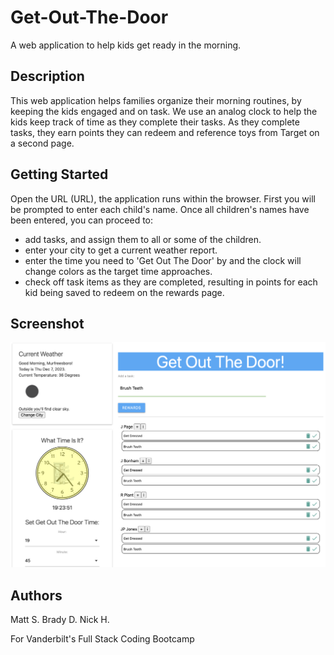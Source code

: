 # Get-Out-The-Door
A web application to help kids get ready in the morning.

## Description
This web application helps families organize their morning routines, by keeping the kids engaged and on task. We use an analog clock to help the kids keep track of time as they complete their tasks. As they complete tasks, they earn points they can redeem and reference toys from Target on a second page.

## Getting Started
Open the URL (URL), the application runs within the browser. 
First you will be prompted to enter each child's name.
Once all children's names have been entered, you can proceed to:
- add tasks, and assign them to all or some of the children.
- enter your city to get a current weather report.
- enter the time you need to 'Get Out The Door' by and the clock will change colors as the target time approaches.
- check off task items as they are completed, resulting in points for each kid being saved to redeem on the rewards page.

## Screenshot

![Application Screenshot](assets/images/GOTD%20Screenshot.png)

## Authors
Matt S.
Brady D.
Nick H.

For Vanderbilt's Full Stack Coding Bootcamp
